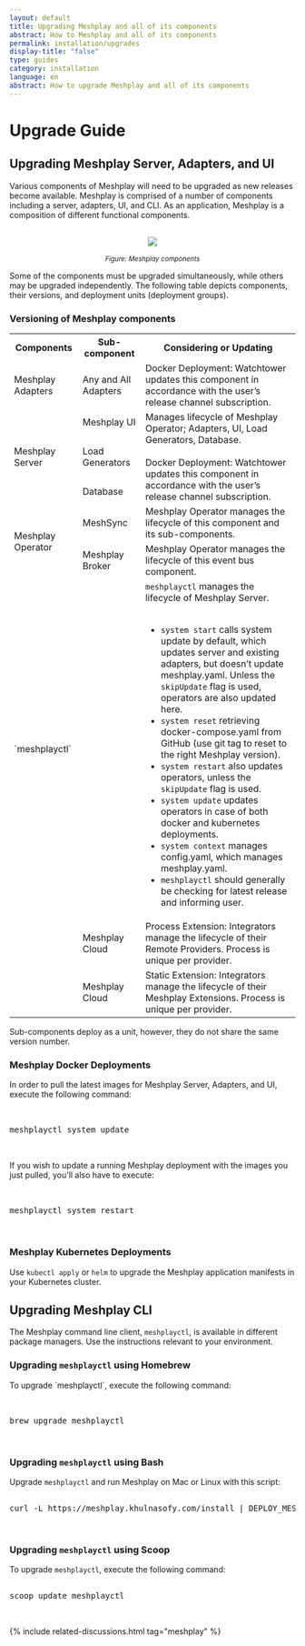 ```yaml
---
layout: default
title: Upgrading Meshplay and all of its components
abstract: How to Meshplay and all of its components
permalink: installation/upgrades
display-title: "false"
type: guides
category: installation
language: en
abstract: How to upgrade Meshplay and all of its components
---
```


# Upgrade Guide

## Upgrading Meshplay Server, Adapters, and UI

Various components of Meshplay will need to be upgraded as new releases become available. Meshplay is comprised of a number of components including a server, adapters, UI, and CLI. As an application, Meshplay is a composition of different functional components.

<p style="text-align:center">
<a href="{{site.baseurl}}/assets/img/architecture/upgrading-meshplay.svg">
    <img src="{{site.baseurl}}/assets/img/architecture/upgrading-meshplay.svg" style="margin: 1rem;" />
</a><br /><i><small>Figure: Meshplay components</small></i>
</p>

Some of the components must be upgraded simultaneously, while others may be upgraded independently. The following table depicts components, their versions, and deployment units (deployment groups).

### Versioning of Meshplay components

<table class="meshplaycomponents">
    <tr>
        <th>Components</th>
        <th>Sub-component</th>
        <th>Considering or Updating</th>
    </tr>
    <tr>
        <td class="childcomponent">Meshplay Adapters</td>
        <td>Any and All Adapters</td>
        <td>Docker Deployment: Watchtower updates this component in accordance with the user’s release channel subscription.</td>
    </tr>
    <tr>
        <td rowspan="3" class="childcomponent">Meshplay Server</td>
        <td>Meshplay UI</td>
        <td rowspan="3">Manages lifecycle of Meshplay Operator; Adapters, UI, Load Generators, Database.<br /><br />
Docker Deployment: Watchtower updates this component in accordance with the user’s release channel subscription.</td>
    </tr>
    <tr>
        <td>Load Generators</td>
    </tr>
    <tr>
        <td>Database</td>
    </tr>
    <tr>
        <td rowspan="2" class="childcomponent">Meshplay Operator</td>
        <td>MeshSync</td>
        <td>Meshplay Operator manages the lifecycle of this component and its sub-components.</td>
    </tr>
    <tr>
        <td>Meshplay Broker</td>
        <td>Meshplay Operator manages the lifecycle of this event bus component.</td>
    </tr>
    <tr>
        <td class="childcomponent">`meshplayctl`</td>
        <td></td>
        <td><code>meshplayctl</code> manages the lifecycle of Meshplay Server. <br /><br />
        <ul> 
            <li><code>system start</code> calls system update by default, which updates server and existing adapters, but doesn’t update meshplay.yaml. Unless the <code>skipUpdate</code> flag is used, operators are also updated here.</li>
            <li><code>system reset</code> retrieving docker-compose.yaml from GitHub (use git tag to reset to the right Meshplay version).</li>
            <li><code>system restart</code> also updates operators, unless the <code>skipUpdate</code> flag is used.</li>
            <li><code>system update</code> updates operators in case of both docker and kubernetes deployments.</li>
            <li><code>system context</code> manages config.yaml, which manages meshplay.yaml. </li>
            <li><code>meshplayctl</code> should generally be checking for latest release and informing user.</li>
        </ul>
        </td>
    </tr>
    <tr>
        <td rowspan="2" class="childcomponent"><a style="color:white;" ref="/extensibility/providers">Remote Providers</a></td>
        <td>Meshplay Cloud</td>
        <td>Process Extension: Integrators manage the lifecycle of their Remote Providers. Process is unique per provider.</td>
    </tr>
    <tr>
        <td>Meshplay Cloud</td>
        <td> Static Extension: Integrators manage the lifecycle of their Meshplay Extensions. Process is unique per provider.</td>
    </tr>
</table>

Sub-components deploy as a unit, however, they do not share the same version number.

### Meshplay Docker Deployments

In order to pull the latest images for Meshplay Server, Adapters, and UI, execute the following command:

 <pre class="codeblock-pre"><div class="codeblock">
 <div class="clipboardjs">meshplayctl system update</div></div>
 </pre>

If you wish to update a running Meshplay deployment with the images you just pulled, you'll also have to execute:

 <pre class="codeblock-pre"><div class="codeblock">
 <div class="clipboardjs">meshplayctl system restart</div></div>
 </pre>

### Meshplay Kubernetes Deployments

Use `kubectl apply` or `helm` to upgrade the Meshplay application manifests in your Kubernetes cluster.

## Upgrading Meshplay CLI

The Meshplay command line client, `meshplayctl`, is available in different package managers. Use the instructions relevant to your environment.

### Upgrading `meshplayctl` using Homebrew

<p>To upgrade `meshplayctl`, execute the following command:</p>

 <pre class="codeblock-pre"><div class="codeblock">
 <div class="clipboardjs">brew upgrade meshplayctl</div></div>
 </pre>

### Upgrading `meshplayctl` using Bash

Upgrade `meshplayctl` and run Meshplay on Mac or Linux with this script:

 <pre class="codeblock-pre">
 <div class="codeblock"><div class="clipboardjs">curl -L https://meshplay.khulnasofy.com/install | DEPLOY_MESHPLAY=false bash -</div></div>
 </pre>

### Upgrading `meshplayctl` using Scoop

To upgrade `meshplayctl`, execute the following command:

 <pre class="codeblock-pre">
 <div class="codeblock"><div class="clipboardjs">scoop update meshplayctl</div></div>
 </pre>

{% include related-discussions.html tag="meshplay" %}
